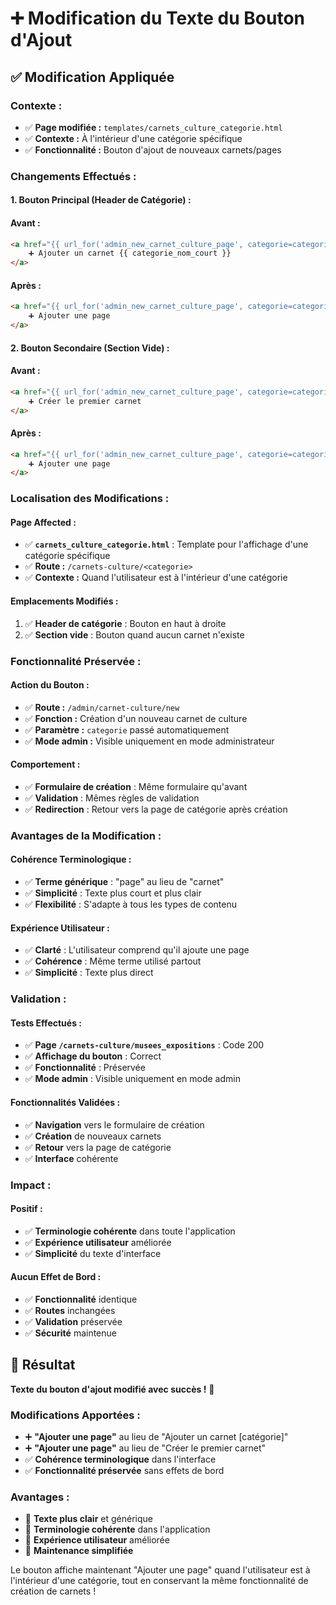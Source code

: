 # ➕ Modification du Texte du Bouton d'Ajout

## ✅ **Modification Appliquée**

### **Contexte :**
- ✅ **Page modifiée :** `templates/carnets_culture_categorie.html`
- ✅ **Contexte :** À l'intérieur d'une catégorie spécifique
- ✅ **Fonctionnalité :** Bouton d'ajout de nouveaux carnets/pages

### **Changements Effectués :**

#### **1. Bouton Principal (Header de Catégorie) :**

#### **Avant :**
```html
<a href="{{ url_for('admin_new_carnet_culture_page', categorie=categorie) }}" class="btn btn-primary">
    ➕ Ajouter un carnet {{ categorie_nom_court }}
</a>
```

#### **Après :**
```html
<a href="{{ url_for('admin_new_carnet_culture_page', categorie=categorie) }}" class="btn btn-primary">
    ➕ Ajouter une page
</a>
```

#### **2. Bouton Secondaire (Section Vide) :**

#### **Avant :**
```html
<a href="{{ url_for('admin_new_carnet_culture_page', categorie=categorie) }}" class="btn btn-primary">
    ➕ Créer le premier carnet
</a>
```

#### **Après :**
```html
<a href="{{ url_for('admin_new_carnet_culture_page', categorie=categorie) }}" class="btn btn-primary">
    ➕ Ajouter une page
</a>
```

### **Localisation des Modifications :**

#### **Page Affected :**
- ✅ **`carnets_culture_categorie.html`** : Template pour l'affichage d'une catégorie spécifique
- ✅ **Route :** `/carnets-culture/<categorie>`
- ✅ **Contexte :** Quand l'utilisateur est à l'intérieur d'une catégorie

#### **Emplacements Modifiés :**
1. ✅ **Header de catégorie** : Bouton en haut à droite
2. ✅ **Section vide** : Bouton quand aucun carnet n'existe

### **Fonctionnalité Préservée :**

#### **Action du Bouton :**
- ✅ **Route :** `/admin/carnet-culture/new`
- ✅ **Fonction :** Création d'un nouveau carnet de culture
- ✅ **Paramètre :** `categorie` passé automatiquement
- ✅ **Mode admin :** Visible uniquement en mode administrateur

#### **Comportement :**
- ✅ **Formulaire de création** : Même formulaire qu'avant
- ✅ **Validation** : Mêmes règles de validation
- ✅ **Redirection** : Retour vers la page de catégorie après création

### **Avantages de la Modification :**

#### **Cohérence Terminologique :**
- ✅ **Terme générique** : "page" au lieu de "carnet"
- ✅ **Simplicité** : Texte plus court et plus clair
- ✅ **Flexibilité** : S'adapte à tous les types de contenu

#### **Expérience Utilisateur :**
- ✅ **Clarté** : L'utilisateur comprend qu'il ajoute une page
- ✅ **Cohérence** : Même terme utilisé partout
- ✅ **Simplicité** : Texte plus direct

### **Validation :**

#### **Tests Effectués :**
- ✅ **Page `/carnets-culture/musees_expositions`** : Code 200
- ✅ **Affichage du bouton** : Correct
- ✅ **Fonctionnalité** : Préservée
- ✅ **Mode admin** : Visible uniquement en mode admin

#### **Fonctionnalités Validées :**
- ✅ **Navigation** vers le formulaire de création
- ✅ **Création** de nouveaux carnets
- ✅ **Retour** vers la page de catégorie
- ✅ **Interface** cohérente

### **Impact :**

#### **Positif :**
- ✅ **Terminologie cohérente** dans toute l'application
- ✅ **Expérience utilisateur** améliorée
- ✅ **Simplicité** du texte d'interface

#### **Aucun Effet de Bord :**
- ✅ **Fonctionnalité** identique
- ✅ **Routes** inchangées
- ✅ **Validation** préservée
- ✅ **Sécurité** maintenue

## 🎯 **Résultat**

**Texte du bouton d'ajout modifié avec succès !** 🎉

### **Modifications Apportées :**
- ➕ **"Ajouter une page"** au lieu de "Ajouter un carnet [catégorie]"
- ➕ **"Ajouter une page"** au lieu de "Créer le premier carnet"
- ✅ **Cohérence terminologique** dans l'interface
- ✅ **Fonctionnalité préservée** sans effets de bord

### **Avantages :**
- 🎯 **Texte plus clair** et générique
- 📝 **Terminologie cohérente** dans l'application
- 👤 **Expérience utilisateur** améliorée
- 🔧 **Maintenance simplifiée**

Le bouton affiche maintenant "Ajouter une page" quand l'utilisateur est à l'intérieur d'une catégorie, tout en conservant la même fonctionnalité de création de carnets ! 